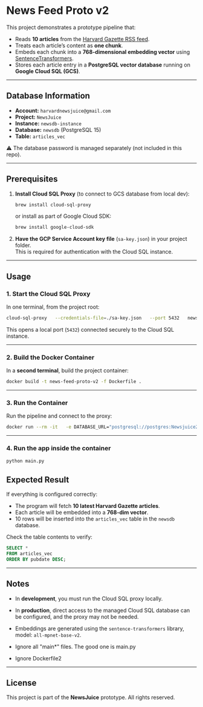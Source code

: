 # News Feed Proto v2

This project demonstrates a prototype pipeline that:

- Reads **10 articles** from the [Harvard Gazette RSS feed](https://news.harvard.edu/gazette/feed/).  
- Treats each article’s content as **one chunk**.  
- Embeds each chunk into a **768-dimensional embedding vector** using [SentenceTransformers](https://www.sbert.net/).  
- Stores each article entry in a **PostgreSQL vector database** running on **Google Cloud SQL (GCS)**.

---

## Database Information

- **Account:** `harvardnewsjuice@gmail.com`  
- **Project:** `NewsJuice`  
- **Instance:** `newsdb-instance`  
- **Database:** `newsdb` (PostgreSQL 15)  
- **Table:** `articles_vec`  

⚠️ The database password is managed separately (not included in this repo).

---

## Prerequisites

1. **Install Cloud SQL Proxy** (to connect to GCS database from local dev):

   ```bash
   brew install cloud-sql-proxy
   ```
   or install as part of Google Cloud SDK:

   ```bash
   brew install google-cloud-sdk
   ```

2. **Have the GCP Service Account key file** (`sa-key.json`) in your project folder.  
   This is required for authentication with the Cloud SQL instance.

---

## Usage

### 1. Start the Cloud SQL Proxy

In one terminal, from the project root:

```bash
cloud-sql-proxy   --credentials-file=./sa-key.json   --port 5432   newsjuice-123456:us-central1:newsdb-instance
```

This opens a local port (`5432`) connected securely to the Cloud SQL instance.

---

### 2. Build the Docker Container

In a **second terminal**, build the project container:

```bash
docker build -t news-feed-proto-v2 -f Dockerfile .
```

---

### 3. Run the Container

Run the pipeline and connect to the proxy:

```bash
docker run --rm -it   -e DATABASE_URL="postgresql://postgres:Newsjuice25%2B@host.docker.internal:5432/newsdb"   -v "$(pwd)":/app   news-feed-proto-v2
```

---

### 4. Run the app inside the container
```bash
python main.py
```

## Expected Result

If everything is configured correctly:

- The program will fetch **10 latest Harvard Gazette articles**.  
- Each article will be embedded into a **768-dim vector**.  
- 10 rows will be inserted into the `articles_vec` table in the `newsdb` database.

Check the table contents to verify:

```sql
SELECT *
FROM articles_vec
ORDER BY pubdate DESC;
```

---

## Notes

- In **development**, you must run the Cloud SQL proxy locally.  
- In **production**, direct access to the managed Cloud SQL database can be configured, and the proxy may not be needed.  
- Embeddings are generated using the `sentence-transformers` library, model: `all-mpnet-base-v2`.

- Ignore all "main*" files. The good one is main.py
- Ignore Dockerfile2
---

## License

This project is part of the **NewsJuice** prototype. All rights reserved.
